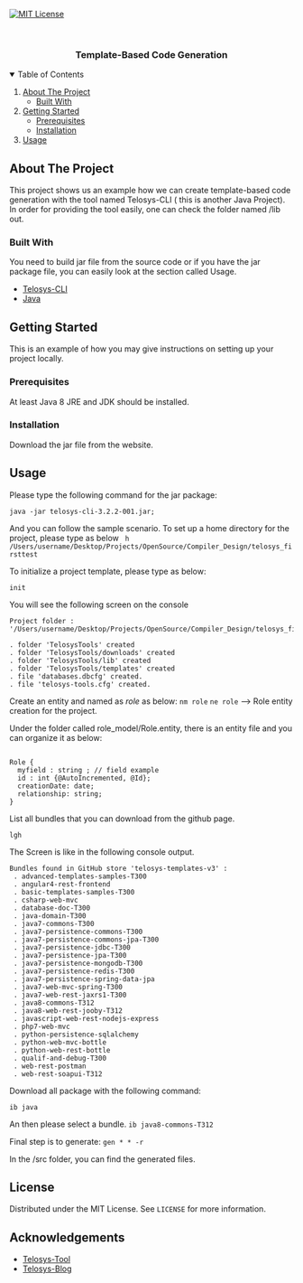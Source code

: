 
<!--
*** Thanks for checking out the Best-README-Template. If you have a suggestion
*** that would make this better, please fork the repo and create a pull request
*** or simply open an issue with the tag "enhancement".
*** Thanks again! Now go create something AMAZING! :D
-->



<!-- PROJECT SHIELDS -->
<!--
*** I'm using markdown "reference style" links for readability.
*** Reference links are enclosed in brackets [ ] instead of parentheses ( ).
*** See the bottom of this document for the declaration of the reference variables
*** for contributors-url, forks-url, etc. This is an optional, concise syntax you may use.
*** https://www.markdownguide.org/basic-syntax/#reference-style-links
-->


<!-- [![Contributors][contributors-shield]][contributors-url] 
[![Forks][forks-shield]][forks-url]
[![Stargazers][stars-shield]][stars-url]
[![Issues][issues-shield]][issues-url] -->
[![MIT License][license-shield]][license-url]
<!-- [![LinkedIn][linkedin-shield]][linkedin-url] -->



<!-- PROJECT LOGO -->
<br />
<!-- <p align="center">
  <a href="https://github.com/othneildrew/Best-README-Template">
    <img src="images/logo.png" alt="Logo" width="80" height="80">
  </a> -->

  <h3 align="center">Template-Based Code Generation</h3>
<!-- 
  <p align="center">
    <br />
    <a href="https://github.com/othneildrew/Best-README-Template"> 
    <br />
    <br />
    <a href="https://github.com/othneildrew/Best-README-Template">View Demo</a>
    ·
    <a href="https://github.com/othneildrew/Best-README-Template/issues">Report Bug</a>
    ·
    <a href="https://github.com/othneildrew/Best-README-Template/issues">Request Feature</a>
  </p>
</p> 
-->

<!-- TABLE OF CONTENTS -->
<details open="open">
  <summary>Table of Contents</summary>
  <ol>
    <li>
      <a href="#about-the-project">About The Project</a>
      <ul>
        <li><a href="#built-with">Built With</a></li>
      </ul>
    </li>
    <li>
      <a href="#getting-started">Getting Started</a>
      <ul>
        <li><a href="#prerequisites">Prerequisites</a></li>
        <li><a href="#installation">Installation</a></li>
      </ul>
    </li>
    <li><a href="#usage">Usage</a></li>
    <!-- <li><a href="#roadmap">Roadmap</a></li>
    <li><a href="#contributing">Contributing</a></li>
    <li><a href="#license">License</a></li>
    <li><a href="#contact">Contact</a></li>
    <li><a href="#acknowledgements">Acknowledgements</a></li> -->
  </ol>
</details>



<!-- ABOUT THE PROJECT -->
## About The Project

<!-- [![Product Name Screen Shot][product-screenshot]](https://example.com) -->

This project shows us an example how we can create template-based code generation with the tool named Telosys-CLI ( this is another Java Project). In order for providing the tool easily, one can check the folder named /lib out.

### Built With

You need to build jar file from the source code or if you have the jar package file, you can easily look at the section called Usage.
* [Telosys-CLI](http://www.telosys.org/download/telosys-cli/)
* [Java](https://www.java.com/en/)


<!-- GETTING STARTED -->
## Getting Started

This is an example of how you may give instructions on setting up your project locally.

### Prerequisites

At least Java 8 JRE and JDK should be installed. 

### Installation
Download the jar file from the website. 

## Usage

Please type the following command for the jar package: 

   ```java -jar telosys-cli-3.2.2-001.jar;```

And you can follow the sample scenario. To set up a home directory for the project, please type as below
``` h /Users/username/Desktop/Projects/OpenSource/Compiler_Design/telosys_firsttest```

To initialize a project template, please type as below: 

```init```

You will see the following screen on the console 

```Project initialization 
Project folder : '/Users/username/Desktop/Projects/OpenSource/Compiler_Design/telosys_firsttest' 

. folder 'TelosysTools' created
. folder 'TelosysTools/downloads' created
. folder 'TelosysTools/lib' created
. folder 'TelosysTools/templates' created
. file 'databases.dbcfg' created. 
. file 'telosys-tools.cfg' created. 
```
Create an entity and named as *role* as below: 
```nm role```
```ne role``` --> Role entity creation for the project.

Under the folder called role_model/Role.entity, there is an entity file and you can organize it as below: 

```// Entity Role

Role {
  myfield : string ; // field example 
  id : int {@AutoIncremented, @Id};
  creationDate: date; 
  relationship: string; 
}
``` 
List all bundles that you can download from the github page. 

```lgh ```

The Screen is like in the following console output. 

```
Bundles found in GitHub store 'telosys-templates-v3' : 
 . advanced-templates-samples-T300
 . angular4-rest-frontend
 . basic-templates-samples-T300
 . csharp-web-mvc
 . database-doc-T300
 . java-domain-T300
 . java7-commons-T300
 . java7-persistence-commons-T300
 . java7-persistence-commons-jpa-T300
 . java7-persistence-jdbc-T300
 . java7-persistence-jpa-T300
 . java7-persistence-mongodb-T300
 . java7-persistence-redis-T300
 . java7-persistence-spring-data-jpa
 . java7-web-mvc-spring-T300
 . java7-web-rest-jaxrs1-T300
 . java8-commons-T312
 . java8-web-rest-jooby-T312
 . javascript-web-rest-nodejs-express
 . php7-web-mvc
 . python-persistence-sqlalchemy
 . python-web-mvc-bottle
 . python-web-rest-bottle
 . qualif-and-debug-T300
 . web-rest-postman
 . web-rest-soapui-T312
```
Download all package with the following command: 

```ib java```

An then please select a bundle. 
```ib java8-commons-T312```

Final step is to generate: 
```gen * * -r```

In the /src folder, you can find the generated files. 

<!--
## Roadmap

See the [open issues](https://github.com/othneildrew/Best-README-Template/issues) for a list of proposed features (and known issues). -->



<!--
## Contributing

Contributions are what make the open source community such an amazing place to be learn, inspire, and create. Any contributions you make are **greatly appreciated**.

1. Fork the Project
2. Create your Feature Branch (`git checkout -b feature/AmazingFeature`)
3. Commit your Changes (`git commit -m 'Add some AmazingFeature'`)
4. Push to the Branch (`git push origin feature/AmazingFeature`)
5. Open a Pull Request
-->


<!-- LICENSE -->
## License

Distributed under the MIT License. See `LICENSE` for more information.


<!-- ACKNOWLEDGEMENTS -->
## Acknowledgements
* [Telosys-Tool](http://www.telosys.org/download/telosys-cli/)
* [Telosys-Blog](https://dzone.com/articles/telosys-a-code-generation-tool-by-laurent-guerin)





<!-- MARKDOWN LINKS & IMAGES -->
<!--
[contributors-shield]: https://img.shields.io/github/contributors/othneildrew/Best-README-Template.svg?style=for-the-badge
[contributors-url]: https://github.com/othneildrew/Best-README-Template/graphs/contributors
[forks-shield]: https://img.shields.io/github/forks/othneildrew/Best-README-Template.svg?style=for-the-badge
[forks-url]: https://github.com/othneildrew/Best-README-Template/network/members
[stars-shield]: https://img.shields.io/github/stars/othneildrew/Best-README-Template.svg?style=for-the-badge
[stars-url]: https://github.com/othneildrew/Best-README-Template/stargazers
[issues-shield]: https://img.shields.io/github/issues/othneildrew/Best-README-Template.svg?style=for-the-badge
[issues-url]: https://github.com/othneildrew/Best-README-Template/issues -->
[license-shield]: https://img.shields.io/github/license/othneildrew/Best-README-Template.svg?style=for-the-badge
[license-url]: https://github.com/zointblackbriar/Java_Examples/blob/master/Template-based-code-generation/LICENCE.txt
<!-- [linkedin-shield]: https://img.shields.io/badge/-LinkedIn-black.svg?style=for-the-badge&logo=linkedin&colorB=555 -->
<!-- [linkedin-url]: https://linkedin.com/in/othneildrew -->
<!-- [product-screenshot]: images/screenshot.png -->

